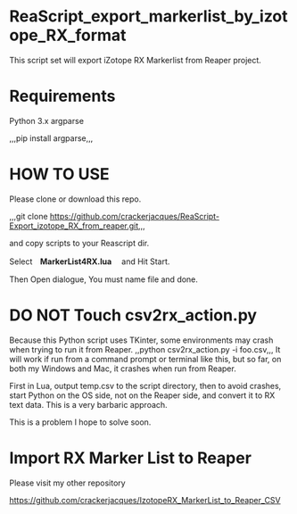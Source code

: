 # ReaScript_export_markerlist_by_izotope_RX_format
This script set will export iZotope RX Markerlist from Reaper project.

# Requirements

Python 3.x
argparse

,,,pip install argparse,,,


# HOW TO USE

Please clone or download this repo.

,,,git clone https://github.com/crackerjacques/ReaScript-Export_izotope_RX_from_reaper.git,,,

and copy scripts to your Reascript dir.

Select　__MarkerList4RX.lua__　 and Hit Start.

Then Open dialogue, You must name file and done.

# __DO NOT Touch csv2rx_action.py__
Because this Python script uses TKinter, some environments may crash when trying to run it from Reaper.
,,python csv2rx_action.py -i foo.csv,,,
It will work if run from a command prompt or terminal like this, but so far, on both my Windows and Mac, it crashes when run from Reaper.

First in Lua, output temp.csv to the script directory, then to avoid crashes, start Python on the OS side, not on the Reaper side, and convert it to RX text data.
This is a very barbaric approach.


This is a problem I hope to solve soon.

# Import RX Marker List to Reaper 

Please visit my other repository

https://github.com/crackerjacques/IzotopeRX_MarkerList_to_Reaper_CSV


